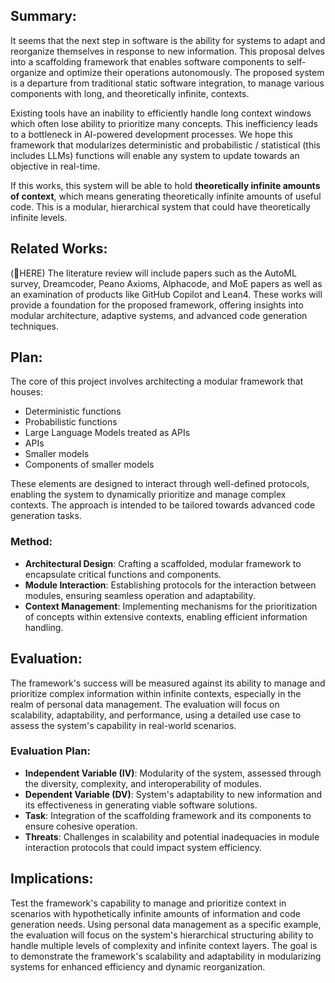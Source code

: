 ## Summary:

It seems that the next step in software is the ability for systems to adapt and reorganize themselves in response to new information. This proposal delves into a scaffolding framework that enables software components to self-organize and optimize their operations autonomously. The proposed system is a departure from traditional static software integration, to manage various components with long, and theoretically infinite, contexts.

Existing tools have an inability to efficiently handle long context windows which often lose ability to prioritize many concepts. This inefficiency leads to a bottleneck in AI-powered development processes. We hope this framework that modularizes deterministic and probabilistic / statistical (this includes LLMs) functions will enable any system to update towards an objective in real-time.

If this works, this system will be able to hold **theoretically infinite amounts of context**, which means generating theoretically infinite amounts of useful code. This is a modular, hierarchical system that could have theoretically infinite levels.

## Related Works:
(📍HERE)
The literature review will include papers such as the AutoML survey, Dreamcoder, Peano Axioms, Alphacode, and MoE papers as well as an examination of products like GitHub Copilot and Lean4. These works will provide a foundation for the proposed framework, offering insights into modular architecture, adaptive systems, and advanced code generation techniques.

## Plan:

The core of this project involves architecting a modular framework that houses:
- Deterministic functions
- Probabilistic functions
- Large Language Models treated as APIs
- APIs 
- Smaller models
- Components of smaller models

These elements are designed to interact through well-defined protocols, enabling the system to dynamically prioritize and manage complex contexts. The approach is intended to be tailored towards advanced code generation tasks.

### Method:

- **Architectural Design**: Crafting a scaffolded, modular framework to encapsulate critical functions and components.
- **Module Interaction**: Establishing protocols for the interaction between modules, ensuring seamless operation and adaptability.
- **Context Management**: Implementing mechanisms for the prioritization of concepts within extensive contexts, enabling efficient information handling.

## Evaluation:

The framework's success will be measured against its ability to manage and prioritize complex information within infinite contexts, especially in the realm of personal data management. The evaluation will focus on scalability, adaptability, and performance, using a detailed use case to assess the system's capability in real-world scenarios.

### Evaluation Plan:

- **Independent Variable (IV)**: Modularity of the system, assessed through the diversity, complexity, and interoperability of modules.
- **Dependent Variable (DV)**: System's adaptability to new information and its effectiveness in generating viable software solutions.
- **Task**: Integration of the scaffolding framework and its components to ensure cohesive operation.
- **Threats**: Challenges in scalability and potential inadequacies in module interaction protocols that could impact system efficiency.

## Implications:

Test the framework's capability to manage and prioritize context in scenarios with hypothetically infinite amounts of information and code generation needs. Using personal data management as a specific example, the evaluation will focus on the system's hierarchical structuring ability to handle multiple levels of complexity and infinite context layers. The goal is to demonstrate the framework's scalability and adaptability in modularizing systems for enhanced efficiency and dynamic reorganization.
